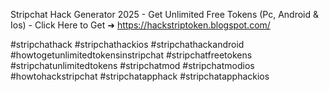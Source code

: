 Stripchat Hack Generator 2025 - Get Unlimited Free Tokens (Pc, Android & Ios) - Click Here to Get ➜	https://hackstriptoken.blogspot.com/

#stripchathack #stripchathackios #stripchathackandroid #howtogetunlimitedtokensinstripchat #stripchatfreetokens #stripchatunlimitedtokens #stripchatmod #stripchatmodios #howtohackstripchat #stripchatapphack #stripchatapphackios
